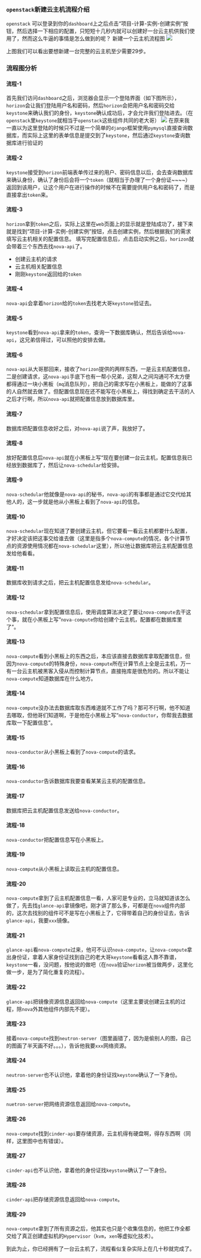 ### `openstack`新建云主机流程介绍
`openstack` 可以登录到你的`dashboard`上之后点击“项目-计算-实例-创建实例”按钮，然后选择一下相应的配置，只短短十几秒内就可以创建好一台云主机供我们使用了，然而这么牛逼的事情是怎么做到的呢？
新建一个云主机流程图
![](https://ljw.howieli.cn/blog/2017-7-3/%E5%88%9B%E5%BB%BA%E8%99%9A%E6%8B%9F%E6%9C%BA%E6%B5%81%E7%A8%8B%E5%9B%BE.png)

上图我们可以看出要想新建一台完整的云主机至少需要29步。
### 流程图分析
#### 流程-1
首先我们访问`dashboard`之后，浏览器会显示一个登陆界面（如下图所示），`horizon`会让我们登陆用户名和密码，然后`horizon`会把用户名和密码交给`keystone`来确认我们的身份，`keystone`确认成功后，才会允许我们登陆进去。（在`openstack`里`keystone`就相当于`openstack`这些组件共同的老大哥）
![](https://ljw.howieli.cn/blog/2017-7-3/%E7%99%BB%E9%99%86%E7%95%8C%E9%9D%A2.png)
在原来我一直以为这里登陆的时候只不过是一个简单的`django`框架使用`pymysql`直接查询数据库，而实际上这里的表单信息是提交到了`keystone`，然后通过`keystone`查询数据库进行验证的

#### 流程-2
`keystone`接受到`horizon`前端表单传过来的用户、密码信息以后，会去查询数据库来确认身份，确认了身份后会将一个`token`（就相当于办理了一个身份证~~~~）返回到该用户，让这个用户在进行操作的时候不在需要提供用户名和密码了，而是直接拿出`token`来。
#### 流程-3
`horizon`拿到`token`之后，实际上这里在`web`页面上的显示就是登陆成功了，接下来就是找到“项目-计算-实例-创建实例”按钮，点击创建实例，然后根据我们的需求填写云主机相关的配置信息。
填写完配置信息后，点击启动实例之后，`horizon`就会带着三个东西去找`nova-api`了。
- 创建云主机的请求
- 云主机相关配置信息
- 刚刚`keystone`返回给的`token`

#### 流程-4
`nova-api`会拿着`horizon`给的`token`去找老大哥`keystone`验证去。
#### 流程-5
`keystone`看到`nova-api`拿来的`token`，查询一下数据库确认，然后告诉给`nova-api`，这兄弟信得过，可以照他的安排去做。
#### 流程-6
`nova-api`从大哥那回来，接收了`horizon`提供的两样东西，一是云主机配置信息，二是创建请求，这`nova-api`手底下也有一帮小兄弟，这帮人之间沟通可不太方便都得通过一块小黑板（`mq`消息队列），把自己的需求写在小黑板上，能做的了这事的人自然就去做了。但配置信息现在还不能写在小黑板上，得找到确定去干活的人之后才行啊，所以`nova-api`就把配置信息放到数据库里。
#### 流程-7
数据库把配置信息收好之后，对`nova-api`说了声，我放好了。
#### 流程-8
放好配置信息后`nova-api`就在小黑板上写“现在要创建一台云主机，配置信息我已经放到数据库了，然后让`nova-schedular`给安排。
#### 流程-9
`nova-schedular`他就像是`nova-api`的秘书，`nova-api`的有事都是通过它交代给其他人的，这一步就是他从小黑板上看到了`nova-api`的信息。
#### 流程-10
`nova-schedular`现在知道了要创建云主机，但它要看一看云主机都要什么配置，才好决定该把这事交给谁去做（这里是指多个`nova-compute`的情况，各个计算节点的资源使用情况都在`nova-schedular`这里），所以他让数据库把云主机配置信息发给他看看。
#### 流程-11
数据库收到请求之后，把云主机配置信息发给`nova-schedular`。
#### 流程-12
`nova-schedular`拿到配置信息后，使用调度算法决定了要让`nova-compute`去干这个事，就在小黑板上写“`nova-compute`你给创建个云主机，配置都在数据库里了”。
#### 流程-13
`nova-compute`看到小黑板上的东西之后，本应该直接去数据库拿取配置信息，但因为`nova-compute`的特殊身份，`nova-compute`所在计算节点上全是云主机，万一有一台云主机被黑客入侵从而控制计算节点，直接拖库是很危险的。所以不能让`nova-compute`知道数据库在什么地方。
#### 流程-14
`nova-compute`没办法去数据库取东西难道就不工作了吗？那可不行啊，他不知道去哪取，但他哥们知道啊，于是他在小黑板上写“`nova-conductor`，你帮我去数据库取一下配置信息”。
#### 流程-15
`nova-conductor`从小黑板上看到了`nova-compute`的请求。
#### 流程-16
`nova-conductor`告诉数据库我要查看某某云主机的配置信息。
#### 流程-17
数据库把云主机配置信息发送给`nova-conductor`。
#### 流程-18
`nova-conductor`把配置信息写在小黑板上。
#### 流程-19
`nova-compute`从小黑板上读取云主机的配置信息。
#### 流程-20
`nova-compute`拿到了云主机配置信息一看，人家可是专业的，立马就知道该怎么做了，先去找`glance-api`拿镜像吧，刚才讲了那么多，可都是在`nova`组件内部的，这次去找别的组件可不是写在小黑板上了，它得带着自己的身份证去，告诉`glance-api`，我要`xxx`镜像。
#### 流程-21
`glance-api`看`nova-compute`过来，他可不认识`nova-compute`，让`nova-compute`拿出身份证，拿着人家身份证找到自己的老大哥`keystone`看看这人靠不靠谱，`keystone`一看，没问题，按他说的做吧（在`nova`验证`horizon`被当做两步，这里化做一步，是为了简化重复的流程）。
#### 流程-22
`glance-api`把镜像资源信息返回给`nova-compute`（这里主要说创建云主机的过程，除`nova`外其他组件内部先不提）。
#### 流程-23
接着`nova-compute`找到`neutron-server`（图里画错了，因为是偷别人的图，自己的图画了半天画不好。。。），告诉他我要`xxx`网络资源。
#### 流程-24
`neutron-server`也不认识他，拿着他的身份证找`keystone`确认了一下身份。
#### 流程-25
`nuetron-server`把网络资源信息返回给`nova-compute`。
#### 流程-26
`nova-compute`找到`cinder-api`要存储资源，云主机得有硬盘啊，得存东西啊（同样，这里图中也有错误）。
#### 流程-27
`cinder-api`也不认识他，拿着他的身份证找`keystone`确认了一下身份。
#### 流程-28
`cinder-api`把存储资源信息返回给`nova-compute`。
#### 流程-29
`nova-compute`拿到了所有资源之后，他其实也只是个收集信息的，他把工作全都交给了真正创建虚拟机的`Hypervisor`（`kvm`，`xen`等虚拟化技术）。

到此为止，你已经拥有了一台云主机了，流程看似复杂实际上在几十秒就完成了。

























































